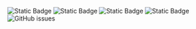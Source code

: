 ![Static Badge](https://img.shields.io/badge/blacklists-60-000000) ![Static Badge](https://img.shields.io/badge/blacklisted-2790237-cc0000) ![Static Badge](https://img.shields.io/badge/whitelisted-2244-00CC00) ![Static Badge](https://img.shields.io/badge/streaming_blacklist-28107-000000) ![GitHub issues](https://img.shields.io/github/issues/fabriziosalmi/blacklists)
